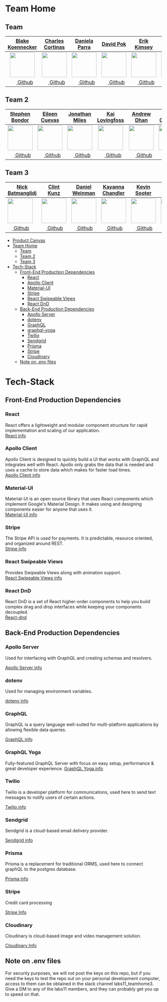 # Team Home

## Team

|                             [**Blake Koennecker**](https://github.com/koennecker)                              |                             [**Charles Cortinas**](https://github.com/sherlock270)                              |                               [**Daniela Parra**](https://github.com/danielaparra)                               |                                 [**David Pok**](https://github.com/david-pok)                                 |                               [**Erik Kimsey**](https://github.com/ErikKimsey)                                |                               [**Zachary Arney**](https://github.com/zacharyarney)                               |
| :------------------------------------------------------------------------------------------------------------: | :-------------------------------------------------------------------------------------------------------------: | :--------------------------------------------------------------------------------------------------------------: | :-----------------------------------------------------------------------------------------------------------: | :-----------------------------------------------------------------------------------------------------------: | :--------------------------------------------------------------------------------------------------------------: |
| [<img src="https://avatars2.githubusercontent.com/u/41486018?s=80" width="80">](https://github.com/koennecker) | [<img src="https://avatars0.githubusercontent.com/u/26748571?s=80" width="80">](https://github.com/sherlock270) | [<img src="https://avatars1.githubusercontent.com/u/41768821?s=80" width="80">](https://github.com/danielaparra) | [<img src="https://avatars2.githubusercontent.com/u/34250625?s=80" width="80">](https://github.com/david-pok) | [<img src="https://avatars0.githubusercontent.com/u/3199036?s=80" width="80">](https://github.com/ErikKimsey) | [<img src="https://avatars2.githubusercontent.com/u/36084491?s=80" width="80">](https://github.com/zacharyarney) |
|         [<img src="https://github.com/favicon.ico" width="15"> Github](https://github.com/koennecker)          |         [<img src="https://github.com/favicon.ico" width="15"> Github](https://github.com/sherlock270)          |         [<img src="https://github.com/favicon.ico" width="15"> Github](https://github.com/danielaparra)          |         [<img src="https://github.com/favicon.ico" width="15"> Github](https://github.com/david-pok)          |         [<img src="https://github.com/favicon.ico" width="15"> Github](https://github.com/ErikKimsey)         |         [<img src="https://github.com/favicon.ico" width="15"> Github](https://github.com/zacharyarney)          |

## Team 2

|                                 [**Stephen Bondor**](https://github.com/StephenBondor)                                 |                                 [**Eileen Cuevas**](https://github.com/eileencuevas)                                  |                                 [**Jonathan Miles**](https://github.com/jonathantmiles)                                 |                                 [**Kai Lovingfoss**](https://github.com/tryingtokeepup)                                 |                                  [**Andrew Dhan**](https://github.com/ios1-andrew)                                   |                                 [**Nedim Omerovic**](https://github.com/Civoremo)                                 |
| :--------------------------------------------------------------------------------------------------------------------: | :-------------------------------------------------------------------------------------------------------------------: | :---------------------------------------------------------------------------------------------------------------------: | :---------------------------------------------------------------------------------------------------------------------: | :------------------------------------------------------------------------------------------------------------------: | :---------------------------------------------------------------------------------------------------------------: |
| [<img src="https://avatars1.githubusercontent.com/u/43558517?s=460&v=4" width="80">](https://github.com/StephenBondor) | [<img src="https://avatars0.githubusercontent.com/u/35715213?s=460&v=4" width="80">](https://github.com/eileencuevas) | [<img src="https://avatars1.githubusercontent.com/u/41649103?s=460&v=4" width="80">](https://github.com/jonathantmiles) | [<img src="https://avatars1.githubusercontent.com/u/32802660?s=460&v=4" width="80">](https://github.com/tryingtokeepup) | [<img src="https://avatars1.githubusercontent.com/u/41604046?s=460&v=4" width="80">](https://github.com/ios1-andrew) | [<img src="https://avatars2.githubusercontent.com/u/17812457?s=460&v=4" width="80">](https://github.com/Civoremo) |
|            [<img src="https://github.com/favicon.ico" width="15"> Github](https://github.com/StephenBondor)            |            [<img src="https://github.com/favicon.ico" width="15"> Github](https://github.com/eileencuevas)            |            [<img src="https://github.com/favicon.ico" width="15"> Github](https://github.com/jonathantmiles)            |            [<img src="https://github.com/favicon.ico" width="15"> Github](https://github.com/tryingtokeepup)            |            [<img src="https://github.com/favicon.ico" width="15"> Github](https://github.com/ios1-andrew)            |            [<img src="https://github.com/favicon.ico" width="15"> Github](https://github.com/Civoremo)            |

## Team 3

|[**Nick Batmanglidj**](https://github.com/Moonkaman)|[**Clint Kunz**](https://github.com/clintKunz)|[**Daniel Weinman**](https://github.com/notontilt09)|    [**Kayanna Chandler**](https://github.com/yannafaith)|[**Kevin Sooter**](https://github.com/ios1-andrew)|[**Ivan Caldwell**](https://github.com/IvanCaldwell)|[**Iyin Raphael**](https://github.com/iyinraphael)|        
|-|-|-|-|-|-|-|
| [<img src="https://avatars3.githubusercontent.com/u/43870913?s=96&v=4" width="80">](https://github.com/Moonkaman) | [<img src="https://avatars1.githubusercontent.com/u/37884315?s=96&v=4" width="80">](https://github.com/clintKunz) | [<img src="https://avatars1.githubusercontent.com/u/3112234?s=460&v=4" width="80">](https://github.com/notontilt09) | [<img src="https://avatars2.githubusercontent.com/u/15643948?s=96&v=4" width="80">](https://github.com/yannafaith) | [<img src="https://avatars0.githubusercontent.com/u/8606583?s=96&v=4" width="80">](https://github.com/kevin-sooter) | [<img src="https://avatars3.githubusercontent.com/u/44551451?s=96&v=4" width="80">](https://github.com/IvanCaldwell) | [<img src="https://avatars0.githubusercontent.com/u/18716148?s=460&v=4" width="80">](https://github.com/iyinraphael)
|[<img src="https://github.com/favicon.ico" width="15"> Github](https://github.com/Moonkaman)            |            [<img src="https://github.com/favicon.ico" width="15"> Github](https://github.com/clintKunz)            |            [<img src="https://github.com/favicon.ico" width="15"> Github](https://github.com/notontilt09)            |            [<img src="https://github.com/favicon.ico" width="15"> Github](https://github.com/yannafaith)            |            [<img src="https://github.com/favicon.ico" width="15"> Github](https://github.com/kevin-sooter)            |            [<img src="https://github.com/favicon.ico" width="15"> Github](https://github.com/IvanCaldwell)            | [<img src="https://github.com/favicon.ico" width="15"> Github](https://github.com/iyinraphael)



- [Product Canvas](https://docs.google.com/document/d/1Sq5TefigoRrpykP1LtZGTw6i00ltIC248FzGPcCzjZw/)
- [Team Home](#team-home)
  - [Team](#team)
  - [Team 2](#team-2)
  - [Team 3](#team-3)
- [Tech-Stack](#tech-stack)
  - [Front-End Production Dependencies](#front-end-production-dependencies)
    - [React](#react)
    - [Apollo Client](#apollo-client)
    - [Material-UI](#material-ui)
    - [Stripe](#stripe)
    - [React Swipeable Views](#react-swipeable-views)
    - [React DnD](#react-dnd)
  - [Back-End Production Dependencies](#back-end-production-dependencies)
    - [Apollo Server](#apollo-server)
    - [dotenv](#dotenv)
    - [GraphQL](#graphql)
    - [graphql-yoga](#graphql-yoga)
    - [Twilio](#twilio)
    - [Sendgrid](#sendgrid)
    - [Prisma](#prisma)
    - [Stripe](#stripe-2)
    - [Cloudinary](#cloudinary)
  - [Note on .env files](#note-on-env-files)

# Tech-Stack

## Front-End Production Dependencies

### React

React offers a lightweight and modular component structure for rapid implementation and scaling of our application.<br/>[React info](https://reactjs.org/docs/getting-started.html)

### Apollo Client

Apollo Client is designed to quickly build a UI that works with GraphQL and integrates well with React. Apollo only grabs the data that is needed and uses a cache to store data which makes for faster load times.
<br/>[Apollo Client info](https://www.apollographql.com/docs/react/)

### Material-UI

Material-UI is an open source library that uses React components which implement Google's Material Design. It makes using and designing components easier for anyone that uses it.<br/>[Material-UI info](https://material-ui.com/)

### Stripe

The Stripe API is used for payments. It is predictable, resource oriented, and organized around REST.<br/>[Stripe info](https://stripe.com/docs/api)

### React Swipeable Views

Provides Swipeable Views along with animation support.<br/>[React Swipeable Views info](https://react-swipeable-views.com/)

### React DnD

React DnD is a set of React higher-order components to help you build complex drag and drop interfaces while keeping your components decoupled.<br/>[React-dnd](http://react-dnd.github.io/react-dnd/about)

## Back-End Production Dependencies

### Apollo Server

Used for interfacing with GraphQL and creating schemas and resolvers.

[Apollo Server info](https://www.apollographql.com/docs/)

### dotenv

Used for managing environment variables.

[dotenv info](https://github.com/motdotla/dotenv)

### GraphQL

GraphQL is a query language well-suited for multi-platform applications by allowing flexible data queries.

[GraphQL info](https://graphql.org/)

### GraphQL Yoga

Fully-featured GraphQL Server with focus on easy setup, performance & great developer experience.
[GraphQL Yoga info](https://www.npmjs.com/package/graphql-yoga)

### Twilio

Twilio is a developer platform for communications, used here to send text messages to notify users of certain actions.

[Twilio info](https://www.twilio.com/docs/)

### Sendgrid

Sendgrid is a cloud-based email delivery provider.

[Sendgrid info](https://github.com/sendgrid/docs)

### Prisma

Prisma is a replacement for traditional ORMS, used here to connect graphQL to the postgres database.

[Prisma info](https://www.prisma.io/docs)

### Stripe

Credit card processing

[Stripe Info](https://stripe.com/docs)

### Cloudinary 

Cloudinary is cloud-based image and video management solution.

[Cloudinary Info](https://cloudinary.com/documentation)


## Note on .env files

For security purposes, we will not post the keys on this repo, but if you need the keys to test the repo out on your
personal development computer, access to them can be obtained in the slack channel labs11_teamhome3. Give a DM to any of the labs11 members, and they can probably get you up to speed on that.
